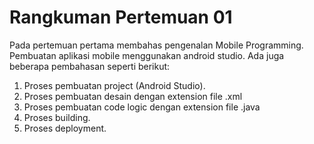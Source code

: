 # Rangkuman Pertemuan 01

Pada pertemuan pertama membahas pengenalan Mobile Programming. Pembuatan aplikasi mobile menggunakan android studio. Ada juga beberapa pembahasan seperti berikut:

 1. Proses pembuatan project (Android Studio).
 2. Proses pembuatan desain dengan extension file .xml
 3. Proses pembuatan code logic dengan extension file .java
 4. Proses building.
 5. Proses deployment.
